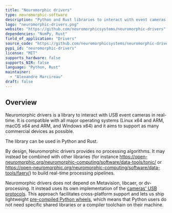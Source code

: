 ```yaml
---
title: "Neuromorphic drivers"
type: neuromorphic-software
description: "Python and Rust libraries to interact with event cameras in real-time."
logo: "neuromorphic-drivers.png"
website: "https://github.com/neuromorphicsystems/neuromorphic-drivers"
dependencies: "NumPy, Rust"
field_of_application: "Drivers"
source_code: "https://github.com/neuromorphicsystems/neuromorphic-drivers"
pypi_id: "neuromorphic-drivers"
license: "MIT"
supports_hardware: false
supports_NIR: false
language: "Python, Rust"
maintainer:
  - "Alexandre Marcireau"
draft: false
---
```


## Overview

Neuromorphic drivers is a library to interact with USB event cameras in real-time. It is compatible with all major operating systems (Linux x64 and ARM, macOS x64 and ARM, and Windows x64) and it aims to support as many commercial devices as possible.

The library can be used in Python and Rust.

By design, Neuromorphic drivers provides no processing algorithms. It may instead be combined with other libraries (for instance https://open-neuromorphic.org/neuromorphic-computing/software/data-tools/tonic/ or https://open-neuromorphic.org/neuromorphic-computing/software/data-tools/faery/) to build real-time processing pipelines.

Neuromorphic drivers does not depend on Metavision, libcaer, or dv-processing. It instead uses its own implementation of the [cameras' USB protocols](https://github.com/neuromorphicsystems/neuromorphic-drivers/tree/main/drivers/src/devices). This approach facilitates cross-platform support and lets us ship lightweight [pre-compiled Python wheels](https://pypi.org/project/neuromorphic-drivers/#files), which means that Python users do not need specific shared libraries or a compiler toolchain on their machine.
